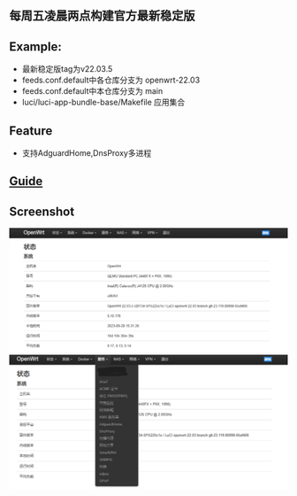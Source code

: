 ## 每周五凌晨两点构建官方最新稳定版
## Example:
- 最新稳定版tag为v22.03.5
- feeds.conf.default中各仓库分支为 openwrt-22.03
- feeds.conf.default中本仓库分支为 main
- luci/luci-app-bundle-base/Makefile 应用集合
## Feature
- 支持AdguardHome,DnsProxy多进程
## [Guide](https://blog.czy21.com/post/openwrt/build/)
## Screenshot
![avatar](./static/openwrt-info.png)
![avatar](./static/openwrt-app.png)